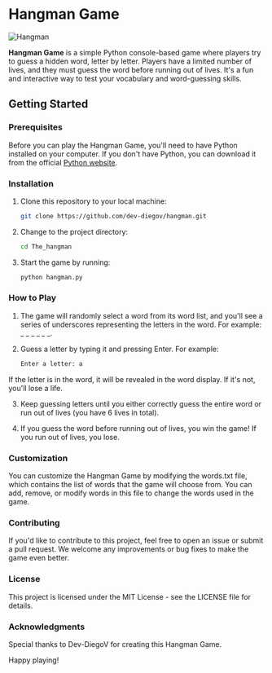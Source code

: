 # Hangman Game

![Hangman](https://i.ibb.co/wWgR64Z/ss.png)

**Hangman Game** is a simple Python console-based game where players try to guess a hidden word, letter by letter. Players have a limited number of lives, and they must guess the word before running out of lives. It's a fun and interactive way to test your vocabulary and word-guessing skills.

## Getting Started

### Prerequisites

Before you can play the Hangman Game, you'll need to have Python installed on your computer. If you don't have Python, you can download it from the official [Python website](https://www.python.org/downloads/).

### Installation

1. Clone this repository to your local machine:

   ```bash
   git clone https://github.com/dev-diegov/hangman.git
    ```
2. Change to the project directory:
    ```bash
   cd The_hangman
    ```
3. Start the game by running:
    ```bash
   python hangman.py
    ```

### How to Play
1. The game will randomly select a word from its word list, and you'll see a series of underscores representing the letters in the word. For example: _ _ _ _ _ _.

2. Guess a letter by typing it and pressing Enter. For example:
    ```bash
    Enter a letter: a
    ```
If the letter is in the word, it will be revealed in the word display. If it's not, you'll lose a life.

3. Keep guessing letters until you either correctly guess the entire word or run out of lives (you have 6 lives in total).

4. If you guess the word before running out of lives, you win the game! If you run out of lives, you lose.

### Customization
You can customize the Hangman Game by modifying the words.txt file, which contains the list of words that the game will choose from.  You can add, remove, or modify words in this file to change the words used in the game.

### Contributing
If you'd like to contribute to this project, feel free to open an issue or submit a pull request. We welcome any improvements or bug fixes to make the game even better.

### License
This project is licensed under the MIT License - see the LICENSE file for details.

### Acknowledgments
Special thanks to Dev-DiegoV for creating this Hangman Game.

Happy playing!